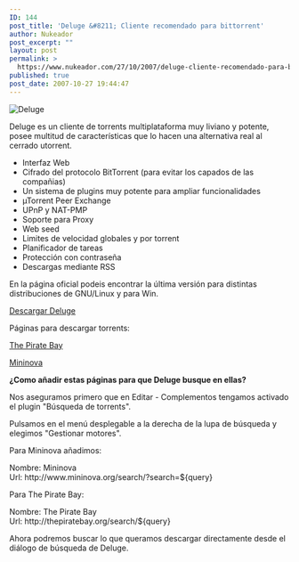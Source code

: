 ```yaml
---
ID: 144
post_title: 'Deluge &#8211; Cliente recomendado para bittorrent'
author: Nukeador
post_excerpt: ""
layout: post
permalink: >
  https://www.nukeador.com/27/10/2007/deluge-cliente-recomendado-para-bittorrent/
published: true
post_date: 2007-10-27 19:44:47
---
```

<p class="centered"><img alt="Deluge" src="http://www.nukeador.com/images/deluge.png" /></p>
<p>Deluge es un cliente de torrents multiplataforma muy liviano y potente, posee multitud de características que lo hacen una alternativa real al cerrado utorrent.</p>
<ul>
<li>Interfaz Web</li>
<li>Cifrado del protocolo BitTorrent (para evitar los capados de las compañias)</li>
<li>Un sistema de plugins muy potente para ampliar funcionalidades</li>
<li>µTorrent Peer Exchange</li>
<li>UPnP y NAT-PMP</li>
<li>Soporte para Proxy</li>
<li>Web seed</li>
<li>Limites de velocidad globales y por torrent</li>
<li>Planificador de tareas</li>
<li>Protección con contraseña</li>
<li>Descargas mediante RSS</li>
</ul>
<p>En la página oficial podeis encontrar la última versión para distintas distribuciones de GNU/Linux y para Win.</p>
<p class="download"><a hreflang="en" title="Descargar Deluge" href="http://deluge-torrent.org/downloads">Descargar Deluge</a></p>
<p>Páginas para descargar torrents:</p>
<p><a href="http://thepiratebay.org/">The Pirate Bay</a></p>
<p><a href="http://www.mininova.org/">Mininova</a></p>
<p><strong>¿Como añadir estas páginas para que Deluge busque en ellas?</strong></p>
<p>Nos aseguramos primero que en Editar - Complementos tengamos activado el plugin "Búsqueda de torrents".</p>
<p>Pulsamos en el menú desplegable a la derecha de la lupa de búsqueda y elegimos "Gestionar motores".</p>
<p>Para Mininova añadimos:</p>
<p>Nombre: Mininova<br />Url: http://www.mininova.org/search/?search=${query}</p>
<p>Para The Pirate Bay:</p>
<p>Nombre: The Pirate Bay<br />Url: http://thepiratebay.org/search/${query}</p>
<p>Ahora podremos buscar lo que queramos descargar directamente desde el diálogo de búsqueda de Deluge.</p>